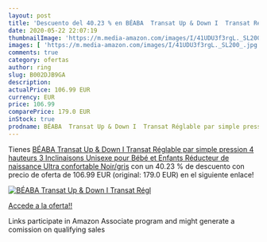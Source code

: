 ```yaml
---
layout: post
title: 'Descuento del 40.23 % en BÉABA  Transat Up & Down I  Transat Régl'
date: 2020-05-22 22:07:19
thumbnailImage: 'https://m.media-amazon.com/images/I/41UDU3f3rgL._SL200_.jpg'
images: [ 'https://m.media-amazon.com/images/I/41UDU3f3rgL._SL200_.jpg' ]
comments: true
category: ofertas
author: ring
slug: B002DJB9GA
description:
actualPrice: 106.99 EUR
currency: EUR
price: 106.99
comparePrice: 179.0 EUR
inStock: true
prodname: BÉABA  Transat Up & Down I  Transat Réglable par simple pression  4 hauteurs  3 Inclinaisons  Unisexe pour Bébé et Enfants  Réducteur de naissance  Ultra confortable  Noir/gris
---
```


Tienes [BÉABA  Transat Up & Down I  Transat Réglable par simple pression  4 hauteurs  3 Inclinaisons  Unisexe pour Bébé et Enfants  Réducteur de naissance  Ultra confortable  Noir/gris](https://www.amazon.fr/dp/B002DJB9GA/?tag=tolees0d-21) con un 40.23 % de descuento con precio de oferta de 106.99 EUR (original: 179.0 EUR) en el siguiente enlace!

[![BÉABA  Transat Up & Down I  Transat Régl](https://m.media-amazon.com/images/I/41UDU3f3rgL._SL200_.jpg)](https://www.amazon.fr/dp/B002DJB9GA/?tag=tolees0d-21)

[Accede a la oferta!!](https://www.amazon.fr/dp/B002DJB9GA/?tag=tolees0d-21)

Links participate in Amazon Associate program and might generate a comission on qualifying sales


